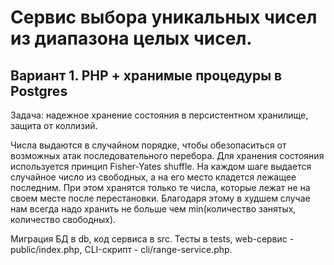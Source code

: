 # Сервис выбора уникальных чисел из диапазона целых чисел.

## Вариант 1. PHP + хранимые процедуры в Postgres

Задача: надежное хранение состояния в персистентном хранилище, защита от коллизий.

Числа выдаются в случайном порядке, чтобы обезопаситься от возможных атак последовательного перебора.
Для хранения состояния используется принцип Fisher-Yates shuffle. На каждом шаге выдается случайное число из свободных, а на его место кладется лежащее последним.
При этом хранятся только те числа, которые лежат не на своем месте после перестановки. Благодаря этому в худшем случае нам всегда надо хранить не больше чем min(количество занятых, количество свободных).

Миграция БД в db, код сервиса в src. Тесты в tests, web-сервис - public/index.php, CLI-скрипт - cli/range-service.php.
